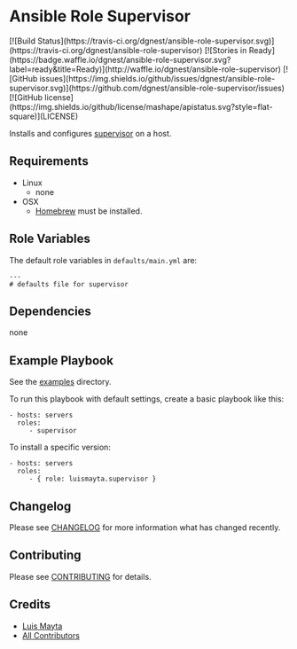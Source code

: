 # Ansible Role Supervisor

<span class="badges" align="center">
[![Build Status](https://travis-ci.org/dgnest/ansible-role-supervisor.svg)](https://travis-ci.org/dgnest/ansible-role-supervisor)
[![Stories in Ready](https://badge.waffle.io/dgnest/ansible-role-supervisor.svg?label=ready&title=Ready)](http://waffle.io/dgnest/ansible-role-supervisor)
[![GitHub issues](https://img.shields.io/github/issues/dgnest/ansible-role-supervisor.svg)](https://github.com/dgnest/ansible-role-supervisor/issues)
[![GitHub license](https://img.shields.io/github/license/mashape/apistatus.svg?style=flat-square)](LICENSE)
</span>


Installs and configures [supervisor][link-supervisor] on a host.

## Requirements

 - Linux
   - none
 - OSX
   - [Homebrew][link-brew] must be installed.


## Role Variables

The default role variables in `defaults/main.yml` are:

    ---
    # defaults file for supervisor


## Dependencies

none

## Example Playbook

See the [examples](./examples/) directory.

To run this playbook with default settings, create a basic playbook like this:

    - hosts: servers
      roles:
         - supervisor

To install a specific version:

    - hosts: servers
      roles:
         - { role: luismayta.supervisor }


## Changelog

Please see [CHANGELOG](CHANGELOG.md) for more information what has changed recently.

## Contributing

Please see [CONTRIBUTING](CONTRIBUTING.md) for details.

## Credits

- [Luis Mayta][link-author]
- [All Contributors][link-contributors]

[link-supervisor]: https://supervisord.org/
[link-brew]: http://brew.sh/

<!-- Other -->

[link-author]: https://github.com/luismayta
[link-contributors]: AUTHORS
